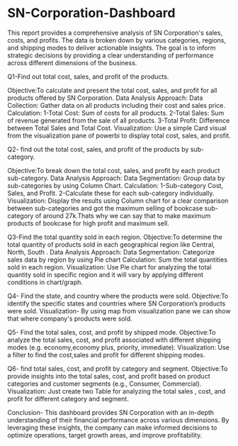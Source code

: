 # SN-Corporation-Dashboard
This report provides a comprehensive analysis of SN Corporation's sales, costs, and profits. The data is broken down by various categories, regions, and shipping modes to deliver actionable insights.
The goal is to inform strategic decisions by providing a clear understanding of performance across different dimensions of the business.

Q1-Find out total cost, sales, and profit of the products. 

Objective:To calculate and present the total cost, sales, and profit for all products offered by SN Corporation.
Data Analysis Approach:
Data Collection: Gather data on all products including their cost and sales price.
Calculation:
1-Total Cost: Sum of costs for all products.
2-Total Sales: Sum of revenue generated from the sale of all products.
3-Total Profit: Difference between Total Sales and Total Cost.
Visualization: Use a simple Card visual from the visualization pane of powerbi to display total cost, sales, and profit.

Q2- find out the total cost, sales, and profit of the products by sub-category.

Objective:To break down the total cost, sales, and profit by each product sub-category.
Data Analysis Approach:
Data Segmentation: Group data by sub-categories by using Column Chart.
Calculation:
1-Sub-category Cost, Sales, and Profit.
2-Calculate these for each sub-category individually.
Visualization: Display the results using Column chart for a clear comparison between sub-categories and got the maximum selling of bookcase sub-category of around 27k.Thats why we can say that to make maximum products of bookcase for high profit and maximum sell.

Q3-Find the total quantity sold in each region.
Objective:To determine the total quantity of products sold in each geographical region like Central, North, South .
Data Analysis Approach:
Data Segmentation: Categorize sales data by region  by using Pie chart
Calculation: Sum the total quantities sold in each region.
Visualization: Use Pie chart for analyzing the total quantity sold in specific region and it will vary by  applying different conditions in chart/graph.

Q4- Find the state, and country where the products were sold.
Objective:To identify the specific states and countries where SN Corporation’s products were sold.
Visualization- By using map from visualization pane we can show that where company's products were sold.

Q5- Find the total sales, cost, and profit by shipped mode. 
Objective:To analyze the total sales, cost, and profit associated with different shipping modes (e.g. economy,economy plus, priority, immediate).
Visualization: Use a filter to find the cost,sales and profit for different shipping modes.

Q6- find total sales, cost, and profit by category and segment.
Objective:To provide insights into the total sales, cost, and profit based on product categories and customer segments (e.g., Consumer, Commercial).
Visualization:  Just create  two Table for analyzing the total sales , cost, and profit for different category and segment.

Conclusion-
This dashboard provides SN Corporation with an in-depth understanding of their financial performance across various dimensions. By leveraging these insights, the company can make informed decisions to optimize operations, target growth areas, and improve profitability.


